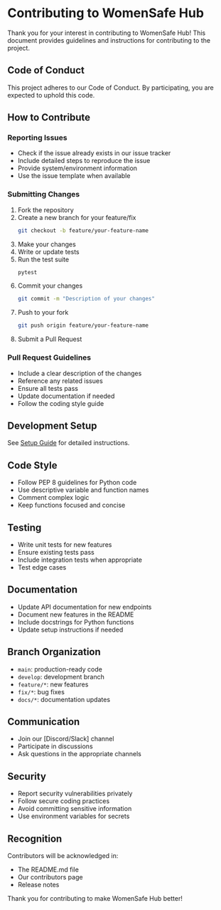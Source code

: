 # Contributing to WomenSafe Hub

Thank you for your interest in contributing to WomenSafe Hub! This document provides guidelines and instructions for contributing to the project.

## Code of Conduct

This project adheres to our Code of Conduct. By participating, you are expected to uphold this code.

## How to Contribute

### Reporting Issues

- Check if the issue already exists in our issue tracker
- Include detailed steps to reproduce the issue
- Provide system/environment information
- Use the issue template when available

### Submitting Changes

1. Fork the repository
2. Create a new branch for your feature/fix
   ```bash
   git checkout -b feature/your-feature-name
   ```
3. Make your changes
4. Write or update tests
5. Run the test suite
   ```bash
   pytest
   ```
6. Commit your changes
   ```bash
   git commit -m "Description of your changes"
   ```
7. Push to your fork
   ```bash
   git push origin feature/your-feature-name
   ```
8. Submit a Pull Request

### Pull Request Guidelines

- Include a clear description of the changes
- Reference any related issues
- Ensure all tests pass
- Update documentation if needed
- Follow the coding style guide

## Development Setup

See [Setup Guide](docs/setup.md) for detailed instructions.

## Code Style

- Follow PEP 8 guidelines for Python code
- Use descriptive variable and function names
- Comment complex logic
- Keep functions focused and concise

## Testing

- Write unit tests for new features
- Ensure existing tests pass
- Include integration tests when appropriate
- Test edge cases

## Documentation

- Update API documentation for new endpoints
- Document new features in the README
- Include docstrings for Python functions
- Update setup instructions if needed

## Branch Organization

- `main`: production-ready code
- `develop`: development branch
- `feature/*`: new features
- `fix/*`: bug fixes
- `docs/*`: documentation updates

## Communication

- Join our [Discord/Slack] channel
- Participate in discussions
- Ask questions in the appropriate channels

## Security

- Report security vulnerabilities privately
- Follow secure coding practices
- Avoid committing sensitive information
- Use environment variables for secrets

## Recognition

Contributors will be acknowledged in:
- The README.md file
- Our contributors page
- Release notes

Thank you for contributing to make WomenSafe Hub better!